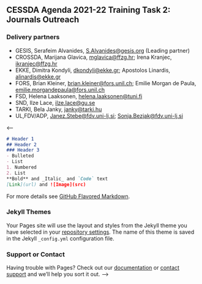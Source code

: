 ## CESSDA Agenda 2021-22 Training Task 2: Journals Outreach

### Delivery partners 
- GESIS, Serafeim Alvanides, S.Alvanides@gesis.org (Leading partner)<br>
- CROSSDA, Marijana Glavica, mglavica@ffzg.hr; Irena Kranjec, ikranjec@ffzg.hr <br>
- EKKE, Dimitra Kondyli, dkondyli@ekke.gr; Apostolos Linardis, alinardis@ekke.gr <br>
- FORS, Brian Kleiner, brian.kleiner@fors.unil.ch; Emilie Morgan de Paula, emilie.morgandepaula@fors.unil.ch <br>
- FSD, Helena Laaksonen, helena.laaksonen@tuni.fi <br>
- SND, Ilze Lace,  ilze.lace@gu.se <br>
- TARKI, Bela Janky, janky@tarki.hu <br>
- UL,FDV/ADP, Janez.Stebe@fdv.uni-lj.si; Sonja.Bezjak@fdv.uni-lj.si <br>

<--
```markdown
# Header 1
## Header 2
### Header 3
- Bulleted
- List
1. Numbered
2. List
**Bold** and _Italic_ and `Code` text
[Link](url) and ![Image](src)
```

For more details see [GitHub Flavored Markdown](https://guides.github.com/features/mastering-markdown/).

### Jekyll Themes

Your Pages site will use the layout and styles from the Jekyll theme you have selected in your [repository settings](https://github.com/pmarsceill/test-jtd/settings). The name of this theme is saved in the Jekyll `_config.yml` configuration file.

### Support or Contact

Having trouble with Pages? Check out our [documentation](https://help.github.com/categories/github-pages-basics/) or [contact support](https://github.com/contact) and we’ll help you sort it out.
-->
